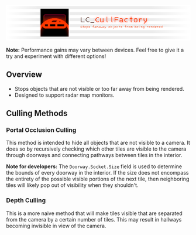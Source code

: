 ![Banner](https://github.com/2394425147/LC_CullFactory/blob/master/CullFactory/Documentation/banner.png)

**Note:** Performance gains may vary between devices. Feel free to give it a try and experiment with different options!

## Overview

- Stops objects that are not visible or too far away from being rendered.
- Designed to support radar map monitors.

## Culling Methods

### Portal Occlusion Culling
This method is intended to hide all objects that are not visible to a camera. It does so by recursively checking which other tiles are visible to the camera through doorways and connecting pathways between tiles in the interior.

**Note for developers:** The `Doorway.Socket.Size` field is used to determine the bounds of every doorway in the interior. If the size does not encompass the entirety of the possible visible portions of the next tile, then neighboring tiles will likely pop out of visibility when they shouldn't.

### Depth Culling
This is a more naive method that will make tiles visible that are separated from the camera by a certain number of tiles. This may result in hallways becoming invisible in view of the camera.
